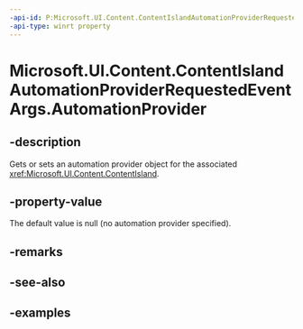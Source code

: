 ```yaml
---
-api-id: P:Microsoft.UI.Content.ContentIslandAutomationProviderRequestedEventArgs.AutomationProvider
-api-type: winrt property
---
```


# Microsoft.UI.Content.ContentIslandAutomationProviderRequestedEventArgs.AutomationProvider

<!--
public object AutomationProvider { get; set; }
-->

## -description

Gets or sets an automation provider object for the associated <xref:Microsoft.UI.Content.ContentIsland>.

## -property-value

The default value is null (no automation provider specified).

## -remarks

## -see-also

## -examples
